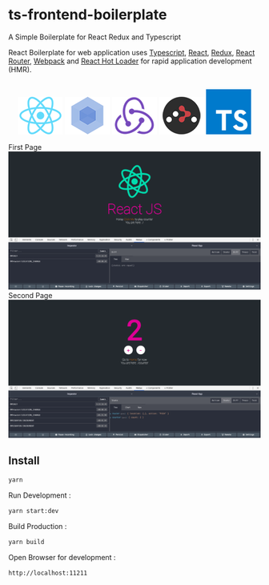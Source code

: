 # ts-frontend-boilerplate
A Simple Boilerplate for React Redux and Typescript

<p>
  React Boilerplate for web application uses <a href="https://www.typescriptlang.org/">Typescript</a>, <a href="https://facebook.github.io/react/">React</a>, <a href="https://github.com/reactjs/redux">Redux</a>, <a href="https://github.com/reactjs/react-router">React Router</a>, <a href="http://webpack.github.io/docs/">Webpack</a> and <a href="https://github.com/gaearon/react-hot-loader">React Hot Loader</a> for rapid application development (HMR).
</p>

<br>

<div align="center">
  <a href="https://facebook.github.io/react/"><img src="./internals/img/react-padded-90.png" /></a>
  <a href="https://webpack.github.io/"><img src="./internals/img/webpack-padded-90.png" /></a>
  <a href="http://redux.js.org/"><img src="./internals/img/redux-padded-90.png" /></a>
  <a href="https://github.com/ReactTraining/react-router"><img src="./internals/img/react-router-padded-90.png" /></a>
  <a href="https://www.typescriptlang.org/"><img src="./internals/img/ts-padded.png" width="90" /></a>
</div>

First Page
![Screenshot](internals/mock/1.png)
Second Page
![Screenshot](internals/mock/2.png)

<h2>Install</h2>

```bash
yarn
```

Run Development :

```bash
yarn start:dev
```

Build Production :

```bash
yarn build
```

Open Browser for development : 
```bash
http://localhost:11211
```

